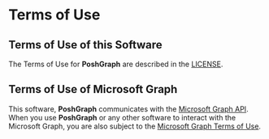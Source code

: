# Terms of Use

## Terms of Use of this Software

The Terms of Use for **PoshGraph** are described in the [LICENSE](LICENSE.md).

## Terms of Use of Microsoft Graph

This software, **PoshGraph** communicates with the [Microsoft Graph API](https://graph.microsoft.io). When you use **PoshGraph** or any other software to interact with the Microsoft Graph, you are also subject to the [Microsoft Graph Terms of Use](https://developer.microsoft.com/en-us/graph/docs/misc/terms-of-use).
